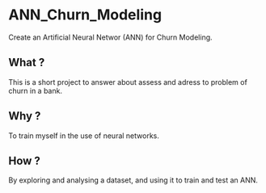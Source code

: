 # ANN_Churn_Modeling
Create an Artificial Neural Networ (ANN) for Churn Modeling.

## What ?
This is a short project to answer about assess and adress to problem of churn in a bank.

## Why ?
To train myself in the use of neural networks.

## How ?
By exploring and analysing a dataset, and using it to train and test an ANN.
